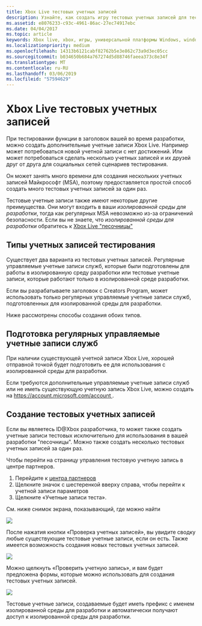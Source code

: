 ```yaml
---
title: Xbox Live тестовых учетных записей
description: Узнайте, как создать игру тестовых учетных записей для тестирования, Xbox Live включен во время разработки.
ms.assetid: e8076233-c93c-4961-86ac-27ec74917ebc
ms.date: 04/04/2017
ms.topic: article
keywords: Xbox live, xbox, игры, универсальной платформы Windows, windows 10 для настольных ПК, xbox, тестовую учетную запись
ms.localizationpriority: medium
ms.openlocfilehash: 14313b6121cabf82762b5e3e862c73a9d3ec05cc
ms.sourcegitcommit: b034650b684a767274d5d88746faeea373c8e34f
ms.translationtype: MT
ms.contentlocale: ru-RU
ms.lasthandoff: 03/06/2019
ms.locfileid: "57594629"
---
```

# <a name="xbox-live-test-accounts"></a>Xbox Live тестовых учетных записей

При тестировании функции в заголовок вашей во время разработки, можно создать дополнительные учетные записи Xbox Live.  Например может потребоваться новой учетной записи с нет достижений.  Или может потребоваться сделать несколько учетных записей и их друзей друг от друга для социальных сетей сценариев тестирования.

Он может занять много времени для создания нескольких учетных записей Майкрософт (MSA), поэтому предоставляется простой способ создать много тестовых учетных записей за один раз.

Тестовые учетные записи также имеют некоторые другие преимущества.  Они могут входить в ваши *изолированной среды для разработки*, тогда как регулярных MSA невозможно из-за ограничений безопасности.  Если вы не знаете, что *изолированной среды для разработки* обратитесь к [Xbox Live "песочницы"](xbox-live-sandboxes.md)

## <a name="types-of-test-accounts"></a>Типы учетных записей тестирования

Существует два варианта из тестовых учетных записей.  Регулярные управляемые учетные записи служб, которые были подготовлены для работы в изолированную среду разработки или тестовые учетные записи, которые работают только в изолированной среде разработки.

Если вы разрабатываете заголовок с Creators Program, может использовать только регулярных управляемые учетные записи служб, подготовленных для изолированной среды для разработки.

Ниже рассмотрены способы создания обоих типов.

## <a name="provisioning-regular-msas"></a>Подготовка регулярных управляемые учетные записи служб

При наличии существующей учетной записи Xbox Live, хорошей отправной точкой будет подготовить ее для использования с изолированной среды для разработки.

Если требуются дополнительные управляемые учетные записи служб или не иметь существующую учетную запись Xbox Live, можно создать на [ https://account.microsoft.com/account ](https://account.microsoft.com/account).

## <a name="creating-test-accounts"></a>Создание тестовых учетных записей

Если вы являетесь ID@Xbox разработчика, то может также создать учетные записи тестовых исключительно для использования в вашей разработки "песочницы".  Можно также создать несколько тестовых учетных записей за один раз.

Чтобы перейти на страницу управления тестовую учетную запись в центре партнеров.
1. Перейдите к [центра партнеров](https://partner.microsoft.com/dashboard)
2. Щелкните значок с шестеренкой вверху справа, чтобы перейти к учетной записи параметров
3. Щелкните «Учетные записи теста».

См. ниже снимок экрана, показывающий, где можно найти

![](images/getting_started/devcenter_testaccount_nav.png)

После нажатия кнопки «Проверка учетных записей», вы увидите сводку любые существующие тестовые учетные записи, если он есть.  Также имеется возможность создания новых тестовых учетных записей.

![](images/getting_started/devcenter_testaccount_summary.png)

Можно щелкнуть «Проверить учетную запись», и вам будет предложена формы, которые можно использовать для создания тестовых учетных записей.

![](images/getting_started/devcenter_testaccount_new.png)

Тестовые учетные записи, создаваемые будет иметь префикс с именем изолированной среды для разработки и автоматически получают доступ к изолированной среды для разработки.
